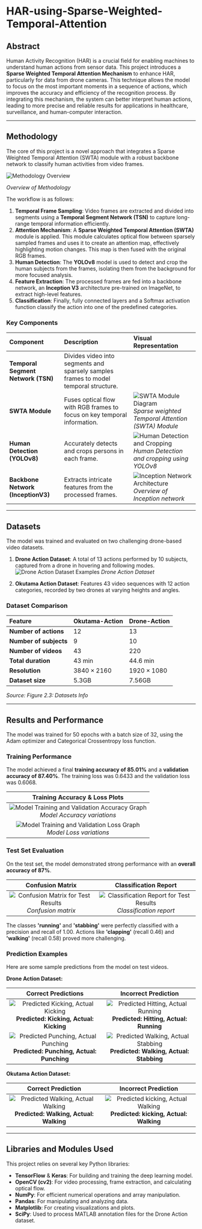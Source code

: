 # HAR-using-Sparse-Weighted-Temporal-Attention

## Abstract

Human Activity Recognition (HAR) is a crucial field for enabling machines to understand human actions from sensor data. This project introduces a **Sparse Weighted Temporal Attention Mechanism** to enhance HAR, particularly for data from drone cameras. This technique allows the model to focus on the most important moments in a sequence of actions, which improves the accuracy and efficiency of the recognition process. By integrating this mechanism, the system can better interpret human actions, leading to more precise and reliable results for applications in healthcare, surveillance, and human-computer interaction.

***

## Methodology

The core of this project is a novel approach that integrates a Sparse Weighted Temporal Attention (SWTA) module with a robust backbone network to classify human activities from video frames.

![Methodology Overview](Images/metod.drawio.png)

*Overview of Methodology*

The workflow is as follows:
1.  **Temporal Frame Sampling**: Video frames are extracted and divided into segments using a **Temporal Segment Network (TSN)** to capture long-range temporal information efficiently.
2.  **Attention Mechanism**: A **Sparse Weighted Temporal Attention (SWTA)** module is applied. This module calculates optical flow between sparsely sampled frames and uses it to create an attention map, effectively highlighting motion changes. This map is then fused with the original RGB frames.
3.  **Human Detection**: The **YOLOv8** model is used to detect and crop the human subjects from the frames, isolating them from the background for more focused analysis.
4.  **Feature Extraction**: The processed frames are fed into a backbone network, an **Inception V3** architecture pre-trained on ImageNet, to extract high-level features.
5.  **Classification**: Finally, fully connected layers and a Softmax activation function classify the action into one of the predefined categories.

### Key Components

| Component | Description | Visual Representation |
| :--- | :--- | :--- |
| **Temporal Segment Network (TSN)** | Divides video into segments and sparsely samples frames to model temporal structure. | |
| **SWTA Module** | Fuses optical flow with RGB frames to focus on key temporal information. | ![SWTA Module Diagram](Images/swta.png) <br> *Sparse weighted Temporal Attention (SWTA) Module* |
| **Human Detection (YOLOv8)** | Accurately detects and crops persons in each frame. | ![Human Detection and Cropping](Images/yolo.drawio.png) <br> *Human Detection and cropping using YOLOv8* |
| **Backbone Network (InceptionV3)**| Extracts intricate features from the processed frames. | ![Inception Network Architecture](Images/inceptionv3onc--oview_vjAbOfw.png) <br> *Overview of Inception network* |

***

## Datasets

The model was trained and evaluated on two challenging drone-based video datasets.

1.  **Drone Action Dataset**: A total of 13 actions performed by 10 subjects, captured from a drone in hovering and following modes.
    ![Drone Action Dataset Examples](Images/da.png)
    *Drone Action Dataset*

2.  **Okutama Action Dataset**: Features 43 video sequences with 12 action categories, recorded by two drones at varying heights and angles.

### Dataset Comparison

| Feature | Okutama-Action | Drone-Action |
| :--- | :--- | :--- |
| **Number of actions** | 12 | 13 |
| **Number of subjects**| 9 | 10 |
| **Number of videos** | 43 | 220 |
| **Total duration** | 43 min | 44.6 min |
| **Resolution** | $3840 \times 2160$ | $1920 \times 1080$ |
| **Dataset size** | 5.3GB | 7.56GB |
*Source: Figure 2.3: Datasets Info*

***

## Results and Performance

The model was trained for 50 epochs with a batch size of 32, using the Adam optimizer and Categorical Crossentropy loss function.

### Training Performance

The model achieved a final **training accuracy of 85.01%** and a **validation accuracy of 87.40%**. The training loss was 0.6433 and the validation loss was 0.6068.

| Training Accuracy & Loss Plots |
| :---: |
| ![Model Training and Validation Accuracy Graph](Images/Training_and_validation_accuracy.png) <br> *Model Accuracy variations* |
| ![Model Training and Validation Loss Graph](Images/Training_and_validation_Loss.png) <br> *Model Loss variations*|

### Test Set Evaluation

On the test set, the model demonstrated strong performance with an **overall accuracy of 87%**.

| Confusion Matrix | Classification Report |
| :---: | :---: |
| ![Confusion Matrix for Test Results](Images/cf_matrix.png) <br> *Confusion matrix* | ![Classification Report for Test Results](Images/Screenshot_2024.png) <br> *Classification report* |

The classes **'running'** and **'stabbing'** were perfectly classified with a precision and recall of 1.00. Actions like **'clapping'** (recall 0.46) and **'walking'** (recall 0.58) proved more challenging.

### Prediction Examples

Here are some sample predictions from the model on test videos.

**Drone Action Dataset:**

| Correct Predictions | Incorrect Prediction |
| :---: | :---: |
| ![Predicted Kicking, Actual Kicking](Images/kc1.png) <br> **Predicted: Kicking, Actual: Kicking** | ![Predicted Hitting, Actual Running](Images/rn1.png) <br> **Predicted: Hitting, Actual: Running** |
| ![Predicted Punching, Actual Punching](Images/pun1.png) <br> **Predicted: Punching, Actual: Punching** | ![Predicted Walking, Actual Stabbing](Images/stb1.png) <br> **Predicted: Walking, Actual: Stabbing** |

**Okutama Action Dataset:**

| Correct Prediction | Incorrect Prediction |
| :---: | :---: |
| ![Predicted Walking, Actual Walking](Images/w2.png) <br> **Predicted: Walking, Actual: Walking** | ![Predicted kicking, Actual Walking](Images/p2.png) <br> **Predicted: kicking, Actual: Walking** |

***

## Libraries and Modules Used

This project relies on several key Python libraries:
-   **TensorFlow** & **Keras**: For building and training the deep learning model.
-   **OpenCV (cv2)**: For video processing, frame extraction, and calculating optical flow.
-   **NumPy**: For efficient numerical operations and array manipulation.
-   **Pandas**: For manipulating and analyzing data.
-   **Matplotlib**: For creating visualizations and plots.
-   **SciPy**: Used to process MATLAB annotation files for the Drone Action dataset.
